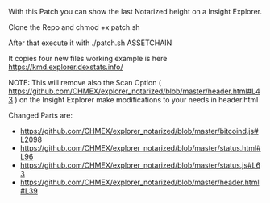 
With this Patch you can show the last Notarized height on a Insight Explorer.

Clone the Repo and chmod +x patch.sh

After that execute it with ./patch.sh  ASSETCHAIN

It copies four new files working example is here https://kmd.explorer.dexstats.info/

NOTE: This will remove also the Scan Option ( https://github.com/CHMEX/explorer_notarized/blob/master/header.html#L43 ) on the Insight Explorer make modifications to your needs in header.html

Changed Parts are:  
- https://github.com/CHMEX/explorer_notarized/blob/master/bitcoind.js#L2098
- https://github.com/CHMEX/explorer_notarized/blob/master/status.html#L96
- https://github.com/CHMEX/explorer_notarized/blob/master/status.js#L63
- https://github.com/CHMEX/explorer_notarized/blob/master/header.html#L39

